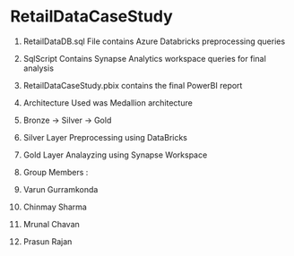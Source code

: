 # RetailDataCaseStudy

1. RetailDataDB.sql File contains Azure Databricks preprocessing queries
2. SqlScript Contains Synapse Analytics workspace queries for final analysis
3. RetailDataCaseStudy.pbix contains the final PowerBI report

4. Architecture Used was Medallion architecture
5. Bronze -> Silver -> Gold

6. Silver Layer Preprocessing using DataBricks
7. Gold Layer Analayzing using Synapse Workspace

8. Group Members :
9. Varun Gurramkonda​
10. Chinmay Sharma​
11. Mrunal Chavan​
12. Prasun Rajan​
